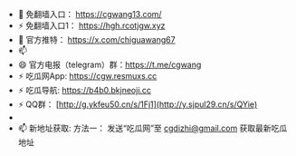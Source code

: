 - 👋 免翻墙入口： https://cgwang13.com/
- ⚡ 免翻墙入口1： https://hgh.rcotjgw.xyz
- 💞️ 官方推特：   https://x.com/chiguawang67
- 📫 
- 😄 官方电报（telegram）群：https://t.me/cgwang
- ⚡ 吃瓜网App: https://cgw.resmuxs.cc
- ⚡ 吃瓜导航: https://b4b0.bkjneoji.cc
- ⚡ QQ群： [http://g.ykfeu50.cn/s/1Fj1](http://y.sjpul29.cn/s/QYie)
- 
- 📫 新地址获取:
方法一： 发送“吃瓜网”至 cgdizhi@gmail.com 获取最新吃瓜地址



<!---
chiguawang2/chiguawang2 is a ✨ special ✨ repository because its `README.md` (this file) appears on your GitHub profile.
You can click the Preview link to take a look at your changes.
--->
